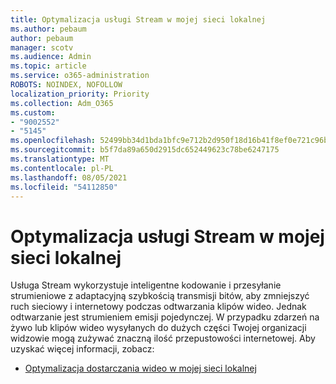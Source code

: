 ```yaml
---
title: Optymalizacja usługi Stream w mojej sieci lokalnej
ms.author: pebaum
author: pebaum
manager: scotv
ms.audience: Admin
ms.topic: article
ms.service: o365-administration
ROBOTS: NOINDEX, NOFOLLOW
localization_priority: Priority
ms.collection: Adm_O365
ms.custom:
- "9002552"
- "5145"
ms.openlocfilehash: 52499bb34d1bda1bfc9e712b2d950f18d16b41f8ef0e721c96b189b07f1cd461
ms.sourcegitcommit: b5f7da89a650d2915dc652449623c78be6247175
ms.translationtype: MT
ms.contentlocale: pl-PL
ms.lasthandoff: 08/05/2021
ms.locfileid: "54112850"
---
```

# <a name="optimizing-stream-within-my-local-network"></a>Optymalizacja usługi Stream w mojej sieci lokalnej

Usługa Stream wykorzystuje inteligentne kodowanie i przesyłanie strumieniowe z adaptacyjną szybkością transmisji bitów, aby zmniejszyć ruch sieciowy i internetowy podczas odtwarzania klipów wideo. Jednak odtwarzanie jest strumieniem emisji pojedynczej. W przypadku zdarzeń na żywo lub klipów wideo wysyłanych do dużych części Twojej organizacji widzowie mogą zużywać znaczną ilość przepustowości internetowej. Aby uzyskać więcej informacji, zobacz:

- [Optymalizacja dostarczania wideo w mojej sieci lokalnej](https://docs.microsoft.com/stream/network-overview#optimizing-video-delivery-within-my-local-network)
